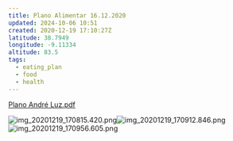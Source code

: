 ```yaml
---
title: Plano Alimentar 16.12.2020
updated: 2024-10-06 10:51
created: 2020-12-19 17:10:27Z
latitude: 38.7949
longitude: -9.11334
altitude: 83.5
tags:
  - eating_plan
  - food
  - health
---
```


[Plano André Luz.pdf](../../_resources/Plano_Andr__Luz.pdf)

![img_20201219_170815.420.png](../../_resources/img_20201219_170815.420.png)![img_20201219_170912.846.png](../../_resources/img_20201219_170912.846.png)![img_20201219_170956.605.png](../../_resources/img_20201219_170956.605.png)